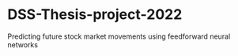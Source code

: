 # DSS-Thesis-project-2022
Predicting future stock market movements using feedforward neural networks

